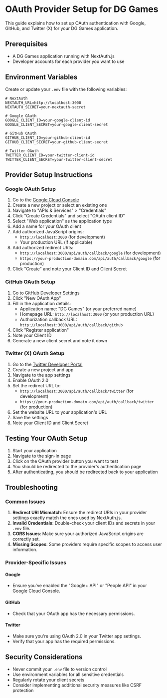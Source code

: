 # OAuth Provider Setup for DG Games

This guide explains how to set up OAuth authentication with Google, GitHub, and Twitter (X) for your DG Games application.

## Prerequisites

- A DG Games application running with NextAuth.js
- Developer accounts for each provider you want to use

## Environment Variables

Create or update your `.env` file with the following variables:

```
# NextAuth
NEXTAUTH_URL=http://localhost:3000
NEXTAUTH_SECRET=your-nextauth-secret

# Google OAuth
GOOGLE_CLIENT_ID=your-google-client-id
GOOGLE_CLIENT_SECRET=your-google-client-secret

# GitHub OAuth
GITHUB_CLIENT_ID=your-github-client-id
GITHUB_CLIENT_SECRET=your-github-client-secret

# Twitter OAuth
TWITTER_CLIENT_ID=your-twitter-client-id
TWITTER_CLIENT_SECRET=your-twitter-client-secret
```

## Provider Setup Instructions

### Google OAuth Setup

1. Go to the [Google Cloud Console](https://console.cloud.google.com/)
2. Create a new project or select an existing one
3. Navigate to "APIs & Services" > "Credentials"
4. Click "Create Credentials" and select "OAuth client ID"
5. Select "Web application" as the application type
6. Add a name for your OAuth client
7. Add authorized JavaScript origins:
   - `http://localhost:3000` (for development)
   - Your production URL (if applicable)
8. Add authorized redirect URIs:
   - `http://localhost:3000/api/auth/callback/google` (for development)
   - `https://your-production-domain.com/api/auth/callback/google` (for production)
9. Click "Create" and note your Client ID and Client Secret

### GitHub OAuth Setup

1. Go to [GitHub Developer Settings](https://github.com/settings/developers)
2. Click "New OAuth App"
3. Fill in the application details:
   - Application name: "DG Games" (or your preferred name)
   - Homepage URL: `http://localhost:3000` (or your production URL)
   - Authorization callback URL: `http://localhost:3000/api/auth/callback/github`
4. Click "Register application"
5. Note your Client ID
6. Generate a new client secret and note it down

### Twitter (X) OAuth Setup

1. Go to the [Twitter Developer Portal](https://developer.twitter.com/en/portal/dashboard)
2. Create a new project and app
3. Navigate to the app settings
4. Enable OAuth 2.0
5. Set the redirect URL to:
   - `http://localhost:3000/api/auth/callback/twitter` (for development)
   - `https://your-production-domain.com/api/auth/callback/twitter` (for production)
6. Set the website URL to your application's URL
7. Save the settings
8. Note your Client ID and Client Secret

## Testing Your OAuth Setup

1. Start your application
2. Navigate to the sign-in page
3. Click on the OAuth provider button you want to test
4. You should be redirected to the provider's authentication page
5. After authenticating, you should be redirected back to your application

## Troubleshooting

### Common Issues

1. **Redirect URI Mismatch**: Ensure the redirect URIs in your provider settings exactly match the ones used by NextAuth.js.
2. **Invalid Credentials**: Double-check your client IDs and secrets in your `.env` file.
3. **CORS Issues**: Make sure your authorized JavaScript origins are correctly set.
4. **Missing Scopes**: Some providers require specific scopes to access user information.

### Provider-Specific Issues

#### Google
- Ensure you've enabled the "Google+ API" or "People API" in your Google Cloud Console.

#### GitHub
- Check that your OAuth app has the necessary permissions.

#### Twitter
- Make sure you're using OAuth 2.0 in your Twitter app settings.
- Verify that your app has the required permissions.

## Security Considerations

- Never commit your `.env` file to version control
- Use environment variables for all sensitive credentials
- Regularly rotate your client secrets
- Consider implementing additional security measures like CSRF protection 